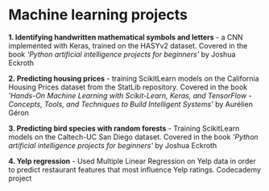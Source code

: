 # Machine learning projects

**1. Identifying handwritten mathematical symbols and letters** - a CNN implemented with Keras, trained on the HASYv2 dataset. Covered in the book *'Python artificial intelligence projects for beginners'* by Joshua Eckroth

**2. Predicting housing prices** - training ScikitLearn models on the California Housing Prices dataset from the StatLib repository. Covered in the book *'Hands-On Machine Learning with Scikit-Learn, Keras, and TensorFlow - Concepts, Tools, and Techniques to Build Intelligent Systems'* by Aurélien Géron

**3. Predicting bird species with random forests** - Training ScikitLearn models on the Caltech-UC San Diego dataset. Covered in the book *'Python artificial intelligence projects for beginners'* by Joshua Eckroth

**4. Yelp regression** - Used Multiple Linear Regression on Yelp data in order to predict restaurant features that most influence Yelp ratings. Codecademy project
